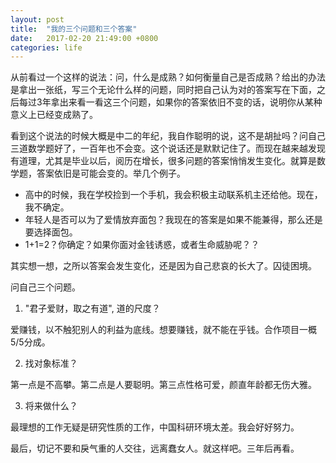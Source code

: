 ```yaml
---
layout: post
title:  "我的三个问题和三个答案"
date:   2017-02-20 21:49:00 +0800
categories: life
---
```


从前看过一个这样的说法：问，什么是成熟？如何衡量自己是否成熟？给出的办法是拿出一张纸，写三个无论什么样的问题，同时把自己认为对的答案写在下面，之后每过3年拿出来看一看这三个问题，如果你的答案依旧不变的话，说明你从某种意义上已经变成熟了。

看到这个说法的时候大概是中二的年纪，我自作聪明的说，这不是胡扯吗？问自己三道数学题好了，一百年也不会变。这个说话还是默默记住了。而现在越来越发现有道理，尤其是毕业以后，阅历在增长，很多问题的答案悄悄发生变化。就算是数学题，答案依旧是可能会变的。举几个例子。

* 高中的时候，我在学校捡到一个手机，我会积极主动联系机主还给他。现在，我不确定。
* 年轻人是否可以为了爱情放弃面包？我现在的答案是如果不能兼得，那么还是要选择面包。
* 1+1=2？你确定？如果你面对金钱诱惑，或者生命威胁呢？？

其实想一想，之所以答案会发生变化，还是因为自己悲哀的长大了。囚徒困境。

问自己三个问题。

1. "君子爱财，取之有道", 道的尺度？

爱赚钱，以不触犯别人的利益为底线。想要赚钱，就不能在乎钱。合作项目一概5/5分成。

2. 找对象标准？

第一点是不高攀。第二点是人要聪明。第三点性格可爱，颜直年龄都无伤大雅。

3. 将来做什么？

最理想的工作无疑是研究性质的工作，中国科研环境太差。我会好好努力。

最后，切记不要和戾气重的人交往，远离蠢女人。就这样吧。三年后再看。